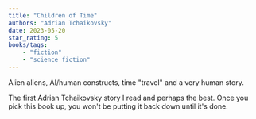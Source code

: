 ```yaml
---
title: "Children of Time"
authors: "Adrian Tchaikovsky"
date: 2023-05-20
star_rating: 5
books/tags:
    - "fiction"
    - "science fiction"
---
```


Alien aliens, AI/human constructs, time "travel" and a very human story. 

The first Adrian Tchaikovsky story I read and perhaps the best. Once you pick this book up, you won't be putting it back down until it's done. 

<!--more-->